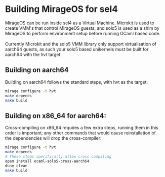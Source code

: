 # Building MirageOS for sel4
MirageOS can be run inside sel4 as a Virtual Machine. Microkit is used to create VMM's that control MirageOS guests, and solo5 is used as a shim by MirageOS to perform environment setup before running OCaml based code.
<br><br>
Currently Microkit and the solo5 VMM library only support virtualisation of aarch64 guests, as such your solo5 based unikernels must be built for aarch64 with the hvt target.

## Building on aarch64
Building on aarch64 follows the standard steps, with hvt as the target:

```sh
mirage configure -t hvt
make depends
make build
```

## Building on x86_64 for aarch64:
Cross-compiling on x86_64 requires a few extra steps, running them in this order is important; any other commands that would cause reinstallation of the dependencies will drop the cross-compiler: 

```sh
mirage configure -t hvt
make depends
# These steps specifically allow cross compiling
opam install ocaml-solo5-cross-aarch64
dune clean
make build
```

